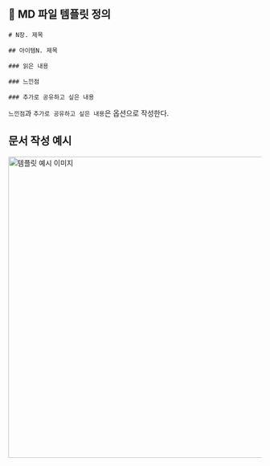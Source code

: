## 📃 MD 파일 템플릿 정의
```
# N장. 제목

## 아이템N. 제목

### 읽은 내용

### 느낀점

### 추가로 공유하고 싶은 내용 
```
```느낀점```과 ```추가로 공유하고 싶은 내용```은 옵션으로 작성한다.
<br />


## 문서 작성 예시

<img src="https://github.com/thepsyentist-public/learning-effect-typescript/assets/39726717/5f2114c9-4006-4a0c-a5cb-9a034135b1d8" width="600" alt="템플릿 예시 이미지" />
